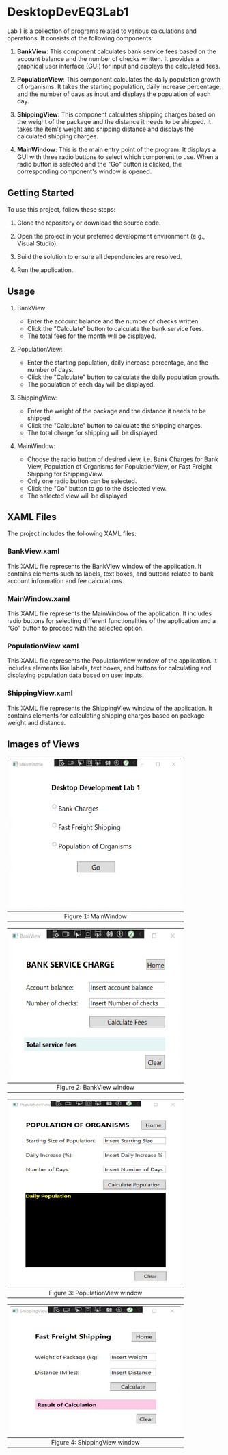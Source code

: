 # DesktopDevEQ3Lab1

Lab 1 is a collection of programs related to various calculations and operations. It consists of the following components:

1. **BankView**: This component calculates bank service fees based on the account balance and the number of checks written. It provides a graphical user interface (GUI) for input and displays the calculated fees.

2. **PopulationView**: This component calculates the daily population growth of organisms. It takes the starting population, daily increase percentage, and the number of days as input and displays the population of each day.

3. **ShippingView**: This component calculates shipping charges based on the weight of the package and the distance it needs to be shipped. It takes the item's weight and shipping distance and displays the calculated shipping charges.

4. **MainWindow**: This is the main entry point of the program. It displays a GUI with three radio buttons to select which component to use. When a radio button is selected and the "Go" button is clicked, the corresponding component's window is opened.

## Getting Started

To use this project, follow these steps:

1. Clone the repository or download the source code.

2. Open the project in your preferred development environment (e.g., Visual Studio).

3. Build the solution to ensure all dependencies are resolved.

4. Run the application.

## Usage

1. BankView:
   - Enter the account balance and the number of checks written.
   - Click the "Calculate" button to calculate the bank service fees.
   - The total fees for the month will be displayed.

2. PopulationView:
   - Enter the starting population, daily increase percentage, and the number of days.
   - Click the "Calculate" button to calculate the daily population growth.
   - The population of each day will be displayed.

3. ShippingView:
   - Enter the weight of the package and the distance it needs to be shipped.
   - Click the "Calculate" button to calculate the shipping charges.
   - The total charge for shipping will be displayed.

4. MainWindow:
   - Choose the radio button of desired view, i.e. Bank Charges for Bank View, Population of Organisms for PopulationView, or Fast Freight Shipping for ShippingView.
   - Only one radio button can be selected.
   - Click the "Go" button to go to the dselected view.
   - The selected view will be displayed.

## XAML Files

The project includes the following XAML files:

### BankView.xaml
This XAML file represents the BankView window of the application. It contains elements such as labels, text boxes, and buttons related to bank account information and fee calculations.

### MainWindow.xaml
This XAML file represents the MainWindow of the application. It includes radio buttons for selecting different functionalities of the application and a "Go" button to proceed with the selected option.

### PopulationView.xaml
This XAML file represents the PopulationView window of the application. It includes elements like labels, text boxes, and buttons for calculating and displaying population data based on user inputs.

### ShippingView.xaml
This XAML file represents the ShippingView window of the application. It contains elements for calculating shipping charges based on package weight and distance.

## Images of Views

|<img src="images/MainWindow.png" alt="image" width="400" height="350">|
|:--:|
|Figure 1: MainWindow|

|<img src="images/BankView.png" alt="image" width="400" height="350">|
|:--:|
|Figure 2: BankView window|

|<img src="images/PopulationView.png" alt="image" width="400" height="430">|
|:--:|
|Figure 3: PopulationView window|

|<img src="images/ShippingView.png" alt="image" width="400" height="300">|
|:--:|
|Figure 4: ShippingView window|
